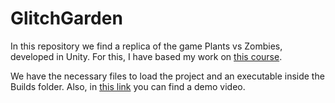 # GlitchGarden
In this repository we find a replica of the game Plants vs Zombies, developed in Unity. For this, I have based my work on [this course](https://www.youtube.com/watch?v=OrOi9iC5cbY&list=PLB9_8zTTrVjrCGwse6iae4oY9OeJVtho_&index=5).

We have the necessary files to load the project and an executable inside the Builds folder. Also, in [this link](https://www.youtube.com/watch?v=3CKfu3q18XU&list=PLoUOv_yCOVC764tZBDVVVvnuVygZ0iRph&index=3) you can find a demo video. 
